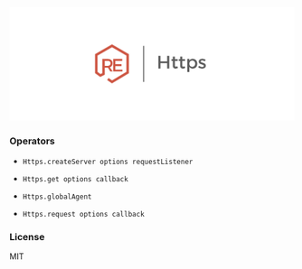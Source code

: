 ![reason-https](./../assets/reason-https.png)

### Operators

+ `Https.createServer options requestListener`

+ `Https.get options callback`

+ `Https.globalAgent`

+ `Https.request options callback`

### License
MIT